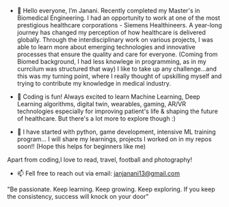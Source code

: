 - 👋 Hello everyone, I’m Janani. Recently completed my Master's in Biomedical Engineering. 
I had an opportunity to work at one of the most prestigious healthcare corporations - Siemens Healthineers. 
A year-long journey has changed my perception of how healthcare is delivered globally. 
Through the interdisciplinary work on various projects, I was able to learn more about emerging technologies and innovative processes that ensure the quality and care for everyone.
(Coming from Biomed background, I had less knowlege in programming, as in my currcilum was structured that way)
I like to take up any challenge...and this was my turning point, where I really thought of upskilling myself and trying to contribute my knowledge in medical industry. 

- 👀 Coding is fun! 
Always excited to learn Machine Learning, Deep Learning algorithms, digital twin, wearables, gaming, AR/VR technologies especially for improving patient's life & shaping the future of healthcare.
But there's a lot more to explore though :)
- 🌱 I have started with python, game development, intensive ML training program... 
I will share my learnings, projects I worked on in my repos soon!! (Hope this helps for beginners like me)
 
Apart from coding,I love to read, travel, football and photography!

- 📫 Fell free to reach out via email: janjanani13@gmail.com


"Be passionate. Keep learning. Keep growing. Keep exploring. If you keep the consistency, success will knock on your door" 
<!---
Janani-harshu/Janani-harshu is a ✨ special ✨ repository because its `README.md` (this file) appears on your GitHub profile.
You can click the Preview link to take a look at your changes.
--->
